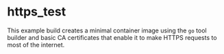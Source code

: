 # https_test

This example build creates a minimal container image using the `go` tool builder
and basic CA certificates that enable it to make HTTPS requests to most of the
internet.
